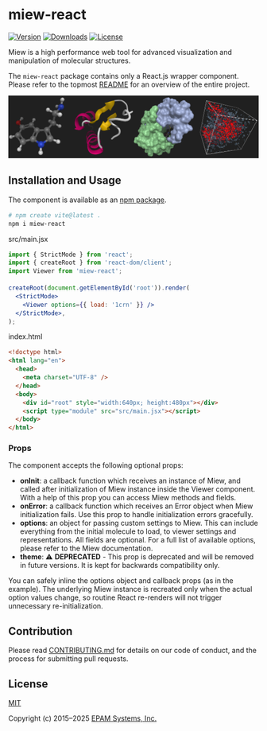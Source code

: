 # miew-react

[![Version](https://img.shields.io/npm/v/miew-react)](https://www.npmjs.com/package/miew-react?activeTab=versions)
[![Downloads](https://img.shields.io/npm/dm/miew-react)](https://www.npmjs.com/package/miew-react?activeTab=versions)
[![License](https://img.shields.io/badge/license-MIT-green)](./LICENSE.md)

Miew is a high performance web tool for advanced visualization and manipulation
of molecular structures.

The `miew-react` package contains only a React.js wrapper component.
Please refer to the topmost [README][] for an overview of the entire project.

[README]: https://github.com/epam/miew#readme

![Screenshot](README.png)

## Installation and Usage

The component is available as an [npm package](https://www.npmjs.com/package/miew-react).

```sh
# npm create vite@latest .
npm i miew-react
```

src/main.jsx

```jsx
import { StrictMode } from 'react';
import { createRoot } from 'react-dom/client';
import Viewer from 'miew-react';

createRoot(document.getElementById('root')).render(
  <StrictMode>
    <Viewer options={{ load: '1crn' }} />
  </StrictMode>,
);
```

index.html

```html
<!doctype html>
<html lang="en">
  <head>
    <meta charset="UTF-8" />
  </head>
  <body>
    <div id="root" style="width:640px; height:480px"></div>
    <script type="module" src="src/main.jsx"></script>
  </body>
</html>
```

### Props

The component accepts the following optional props:

- **onInit**: a callback function which receives an instance of Miew, and called after initialization of Miew instance inside the Viewer component. With a help of this prop you can access Miew methods and fields.
- **onError**: a callback function which receives an Error object when Miew initialization fails. Use this prop to handle initialization errors gracefully.
- **options**: an object for passing custom settings to Miew. This can include everything from the initial molecule to load, to viewer settings and representations. All fields are optional. For a full list of available options, please refer to the Miew documentation.
- **theme**: ⚠️ **DEPRECATED** - This prop is deprecated and will be removed in future versions. It is kept for backwards compatibility only.

You can safely inline the options object and callback props (as in the example). The underlying Miew instance is recreated only when the actual option values change, so routine React re-renders will not trigger unnecessary re-initialization.

## Contribution

Please read [CONTRIBUTING.md](../../CONTRIBUTING.md) for details on our code of conduct, and the process for submitting pull requests.

## License

[MIT](LICENSE.md)

Copyright (c) 2015–2025 [EPAM Systems, Inc.](https://www.epam.com/)
